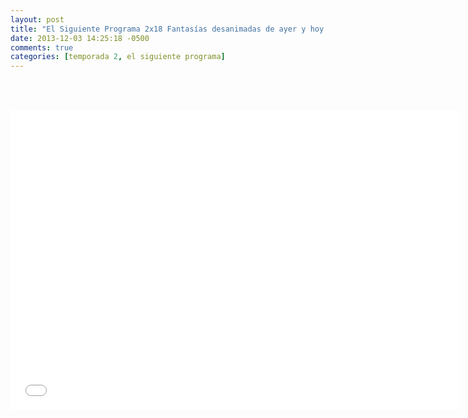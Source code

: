 ```yaml
---
layout: post
title: "El Siguiente Programa 2x18 Fantasías desanimadas de ayer y hoy Parte 2"
date: 2013-12-03 14:25:18 -0500
comments: true
categories: [temporada 2, el siguiente programa]
---
```

<div align="center">

<br></br>
<iframe width="720" height="480" src="//www.youtube.com/embed/wfFXwX5v_1c" frameborder="0" allowfullscreen></iframe>
</div>
